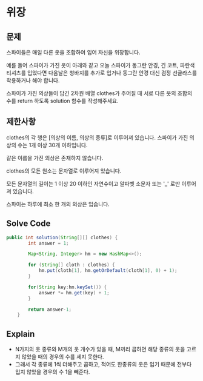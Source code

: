 # 위장

## 문제
스파이들은 매일 다른 옷을 조합하여 입어 자신을 위장합니다.

예를 들어 스파이가 가진 옷이 아래와 같고 오늘 스파이가 동그란 안경, 긴 코트, 파란색 티셔츠를 입었다면 다음날은 청바지를 추가로 입거나 동그란 안경 대신 검정 선글라스를 착용하거나 해야 합니다.

스파이가 가진 의상들이 담긴 2차원 배열 clothes가 주어질 때 서로 다른 옷의 조합의 수를 return 하도록 solution 함수를 작성해주세요.

## 제한사항
clothes의 각 행은 [의상의 이름, 의상의 종류]로 이루어져 있습니다.
스파이가 가진 의상의 수는 1개 이상 30개 이하입니다.

같은 이름을 가진 의상은 존재하지 않습니다.

clothes의 모든 원소는 문자열로 이루어져 있습니다.

모든 문자열의 길이는 1 이상 20 이하인 자연수이고 알파벳 소문자 또는 '_' 로만 이루어져 있습니다.

스파이는 하루에 최소 한 개의 의상은 입습니다.

## Solve Code
```java
public int solution(String[][] clothes) {
        int answer = 1;

        Map<String, Integer> hm = new HashMap<>();

        for (String[] cloth : clothes) {
            hm.put(cloth[1], hm.getOrDefault(cloth[1], 0) + 1);
        }

        for(String key:hm.keySet()) {
            answer *= hm.get(key) + 1;
        }

        return answer-1;
    }
```

## Explain
- N가지의 옷 종류와 M개의 옷 개수가 있을 때, M끼리 곱하면 해당 종류의 옷을 고르지 않았을 때의 경우의 수를 세지 못한다. 
- 그래서 각 종류에 1씩 더해주고 곱하고, 적어도 한종류의 옷은 입기 때문에 전부다 입지 않았을 경우의 수 1을 빼준다.